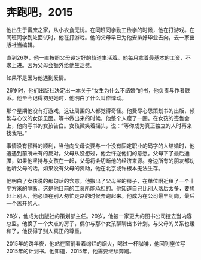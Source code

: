 # 奔跑吧，2015

他出生于富庶之家，从小衣食无忧。在同班同学勤工俭学的时候，他在打游戏。在同班同学到处面试时，他在打游戏。他的父母早已为他安排好毕业去向，去一家出版社当编辑。 

直到26岁，他一直按照父母设定好的轨道生活着。他每月拿着最基本的工资，不求上进。因为父母会额外给他生活费。 

如果不是因为他遇到爱情。 

26岁时，他们出版社决定出一本关于“女生为什么不结婚”的书，他负责与作者联系。他至今记得初见她时，他明白了什么叫作悸动。 

那个星期他没有打游戏，这让周围的人都觉得奇怪。他费尽心思策划书的出版，频繁与心仪的女孩见面。等书做出来的时候，他整个人瘦了一圈。在女孩的签售会上，他向写书的女孩告白。女孩微笑着摇头，说：“等你成为真正独立的人时再来找我吧。” 

事情没有预料的顺利，当他向父母说要与一个没有固定职业的码字的人结婚时，他遭遇到前所未有的反对。父母从没想过，他会忤逆他们的意愿。父母下了最后通牒，如果他坚持与女孩在一起，父母将会切断他的经济来源。身边所有的朋友都劝他听父母的话，如果没有父母的资助，他在北京或许根本无法生存。 

他明白了女孩说的那句话的含意。他搬出了父母买的房子，在单位附近租了一个十平方米的隔断。这是他目前的工资所能承担的。他知道自己比别人落后太多，要想赶上别人，他必须在别人匆忙走路的时候奔跑起来。他成为在公司最早到岗，最后一个离开的人。 

28岁，他成为出版社的策划部主任。29岁，他被一家更大的图书公司挖去当内容总监。他换了一个大点的房子，偶尔与那个女孩聊聊出书计划。与父母的关系也缓和了，他获得了别人真正的尊重。 

2015年的跨年夜，他站在窗前看着绚烂的烟火，喝过一杯咖啡，他回到座位写2015年的计划书。他知道，2015年，他需要继续奔跑。